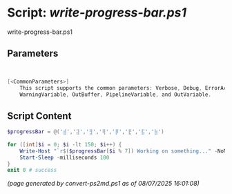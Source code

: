 Script: *write-progress-bar.ps1*
========================

write-progress-bar.ps1 


Parameters
----------
```powershell


[<CommonParameters>]
    This script supports the common parameters: Verbose, Debug, ErrorAction, ErrorVariable, WarningAction, 
    WarningVariable, OutBuffer, PipelineVariable, and OutVariable.
```

Script Content
--------------
```powershell
$progressBar = @('⣾','⣽','⣻','⢿','⡿','⣟','⣯','⣷')
    
for ([int]$i = 0; $i -lt 150; $i++) {
	Write-Host "`r$($progressBar[$i % 7]) Working on something..." -NoNewline
	Start-Sleep -milliseconds 100
}
exit 0 # success
```

*(page generated by convert-ps2md.ps1 as of 08/07/2025 16:01:08)*
